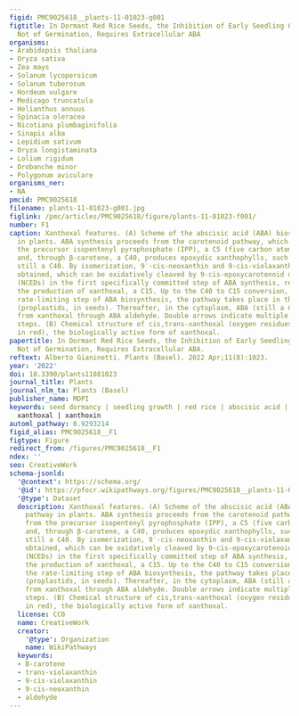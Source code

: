 ```yaml
---
figid: PMC9025618__plants-11-01023-g001
figtitle: In Dormant Red Rice Seeds, the Inhibition of Early Seedling Growth, but
  Not of Germination, Requires Extracellular ABA
organisms:
- Arabidopsis thaliana
- Oryza sativa
- Zea mays
- Solanum lycopersicum
- Solanum tuberosum
- Hordeum vulgare
- Medicago truncatula
- Helianthus annuus
- Spinacia oleracea
- Nicotiana plumbaginifolia
- Sinapis alba
- Lepidium sativum
- Oryza longistaminata
- Lolium rigidum
- Orobanche minor
- Polygonum aviculare
organisms_ner:
- NA
pmcid: PMC9025618
filename: plants-11-01023-g001.jpg
figlink: /pmc/articles/PMC9025618/figure/plants-11-01023-f001/
number: F1
caption: Xanthoxal features. (A) Scheme of the abscisic acid (ABA) biosynthesis pathway
  in plants. ABA synthesis proceeds from the carotenoid pathway, which starts from
  the precursor isopentenyl pyrophosphate (IPP), a C5 (five carbon atoms molecule),
  and, through β-carotene, a C40, produces epoxydic xanthophylls, such as all-trans-violaxanthin,
  still a C40. By isomerization, 9′-cis-neoxanthin and 9-cis-violaxanthin are further
  obtained, which can be oxidatively cleaved by 9-cis-epoxycarotenoid dioxygenases
  (NCEDs) in the first specifically committed step of ABA synthesis, resulting in
  the production of xanthoxal, a C15. Up to the C40 to C15 conversion, which is the
  rate-limiting step of ABA biosynthesis, the pathway takes place in the plastids
  (proplastids, in seeds). Thereafter, in the cytoplasm, ABA (still a C15) is synthesized
  from xanthoxal through ABA aldehyde. Double arrows indicate multiple biosynthetic
  steps. (B) Chemical structure of cis,trans-xanthoxal (oxygen residues are evidenced
  in red), the biologically active form of xanthoxal.
papertitle: In Dormant Red Rice Seeds, the Inhibition of Early Seedling Growth, but
  Not of Germination, Requires Extracellular ABA.
reftext: Alberto Gianinetti. Plants (Basel). 2022 Apr;11(8):1023.
year: '2022'
doi: 10.3390/plants11081023
journal_title: Plants
journal_nlm_ta: Plants (Basel)
publisher_name: MDPI
keywords: seed dormancy | seedling growth | red rice | abscisic acid | fluridone |
  xanthoxal | xanthoxin
automl_pathway: 0.9293214
figid_alias: PMC9025618__F1
figtype: Figure
redirect_from: /figures/PMC9025618__F1
ndex: ''
seo: CreativeWork
schema-jsonld:
  '@context': https://schema.org/
  '@id': https://pfocr.wikipathways.org/figures/PMC9025618__plants-11-01023-g001.html
  '@type': Dataset
  description: Xanthoxal features. (A) Scheme of the abscisic acid (ABA) biosynthesis
    pathway in plants. ABA synthesis proceeds from the carotenoid pathway, which starts
    from the precursor isopentenyl pyrophosphate (IPP), a C5 (five carbon atoms molecule),
    and, through β-carotene, a C40, produces epoxydic xanthophylls, such as all-trans-violaxanthin,
    still a C40. By isomerization, 9′-cis-neoxanthin and 9-cis-violaxanthin are further
    obtained, which can be oxidatively cleaved by 9-cis-epoxycarotenoid dioxygenases
    (NCEDs) in the first specifically committed step of ABA synthesis, resulting in
    the production of xanthoxal, a C15. Up to the C40 to C15 conversion, which is
    the rate-limiting step of ABA biosynthesis, the pathway takes place in the plastids
    (proplastids, in seeds). Thereafter, in the cytoplasm, ABA (still a C15) is synthesized
    from xanthoxal through ABA aldehyde. Double arrows indicate multiple biosynthetic
    steps. (B) Chemical structure of cis,trans-xanthoxal (oxygen residues are evidenced
    in red), the biologically active form of xanthoxal.
  license: CC0
  name: CreativeWork
  creator:
    '@type': Organization
    name: WikiPathways
  keywords:
  - B-carotene
  - trans-violaxanthin
  - 9-cis-violaxanthin
  - 9-cis-neoxanthin
  - aldehyde
---
```

